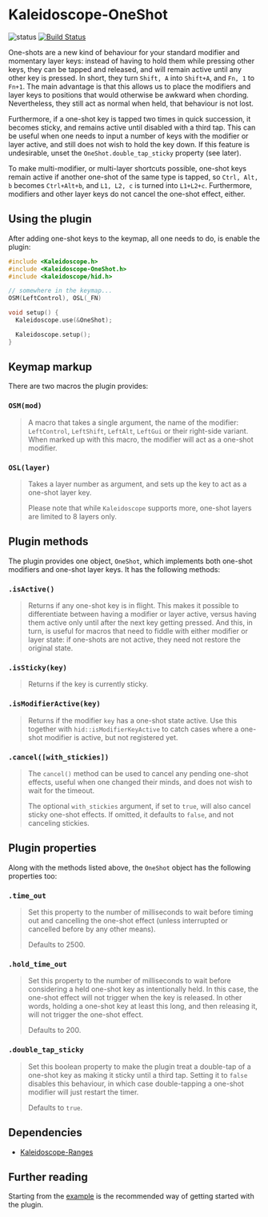# Kaleidoscope-OneShot

![status][st:stable] [![Build Status][travis:image]][travis:status]

 [travis:image]: https://travis-ci.org/keyboardio/Kaleidoscope-OneShot.svg?branch=master
 [travis:status]: https://travis-ci.org/keyboardio/Kaleidoscope-OneShot

 [st:stable]: https://img.shields.io/badge/stable-✔-black.svg?style=flat&colorA=44cc11&colorB=494e52
 [st:broken]: https://img.shields.io/badge/broken-X-black.svg?style=flat&colorA=e05d44&colorB=494e52
 [st:experimental]: https://img.shields.io/badge/experimental----black.svg?style=flat&colorA=dfb317&colorB=494e52

One-shots are a new kind of behaviour for your standard modifier and momentary
layer keys: instead of having to hold them while pressing other keys, they can
be tapped and released, and will remain active until any other key is pressed.
In short, they turn `Shift, A` into `Shift+A`, and `Fn, 1` to `Fn+1`. The main
advantage is that this allows us to place the modifiers and layer keys to
positions that would otherwise be awkward when chording. Nevertheless, they
still act as normal when held, that behaviour is not lost.

Furthermore, if a one-shot key is tapped two times in quick succession, it
becomes sticky, and remains active until disabled with a third tap. This can be
useful when one needs to input a number of keys with the modifier or layer
active, and still does not wish to hold the key down. If this feature is
undesirable, unset the `OneShot.double_tap_sticky` property (see later).

To make multi-modifier, or multi-layer shortcuts possible, one-shot keys remain
active if another one-shot of the same type is tapped, so `Ctrl, Alt, b` becomes
`Ctrl+Alt+b`, and `L1, L2, c` is turned into `L1+L2+c`. Furthermore, modifiers
and other layer keys do not cancel the one-shot effect, either.

## Using the plugin

After adding one-shot keys to the keymap, all one needs to do, is enable the
plugin:

```c++
#include <Kaleidoscope.h>
#include <Kaleidoscope-OneShot.h>
#include <kaleidoscope/hid.h>

// somewhere in the keymap...
OSM(LeftControl), OSL(_FN)

void setup() {
  Kaleidoscope.use(&OneShot);

  Kaleidoscope.setup();
}
```

## Keymap markup

There are two macros the plugin provides:

### `OSM(mod)`

> A macro that takes a single argument, the name of the modifier: `LeftControl`,
> `LeftShift`, `LeftAlt`, `LeftGui` or their right-side variant. When marked up
> with this macro, the modifier will act as a one-shot modifier.

### `OSL(layer)`

> Takes a layer number as argument, and sets up the key to act as a one-shot
> layer key.
>
> Please note that while `Kaleidoscope` supports more, one-shot layers are
> limited to 8 layers only.

## Plugin methods

The plugin provides one object, `OneShot`, which implements both one-shot
modifiers and one-shot layer keys. It has the following methods:

### `.isActive()`

> Returns if any one-shot key is in flight. This makes it possible to
> differentiate between having a modifier or layer active, versus having them
> active only until after the next key getting pressed. And this, in turn, is
> useful for macros that need to fiddle with either modifier or layer state: if
> one-shots are not active, they need not restore the original state.

### `.isSticky(key)`

> Returns if the key is currently sticky.

### `.isModifierActive(key)`

> Returns if the modifier `key` has a one-shot state active. Use this together
> with `hid::isModifierKeyActive` to catch cases where a one-shot modifier is
> active, but not registered yet.

### `.cancel([with_stickies])`

> The `cancel()` method can be used to cancel any pending one-shot effects,
> useful when one changed their minds, and does not wish to wait for the
> timeout.
>
> The optional `with_stickies` argument, if set to `true`, will also cancel
> sticky one-shot effects. If omitted, it defaults to `false`, and not canceling
> stickies.

## Plugin properties

Along with the methods listed above, the `OneShot` object has the following
properties too:

### `.time_out`

> Set this property to the number of milliseconds to wait before timing out and
> cancelling the one-shot effect (unless interrupted or cancelled before by any
> other means).
>
> Defaults to 2500.

### `.hold_time_out`

> Set this property to the number of milliseconds to wait before considering a
> held one-shot key as intentionally held. In this case, the one-shot effect
> will not trigger when the key is released. In other words, holding a one-shot
> key at least this long, and then releasing it, will not trigger the one-shot
> effect.
>
> Defaults to 200.

### `.double_tap_sticky`

> Set this boolean property to make the plugin treat a double-tap of a one-shot
> key as making it sticky until a third tap. Setting it to `false` disables this
> behaviour, in which case double-tapping a one-shot modifier will just restart
> the timer.
>
> Defaults to `true`.

## Dependencies

* [Kaleidoscope-Ranges](https://github.com/keyboardio/Kaleidoscope-Ranges)

## Further reading

Starting from the [example][plugin:example] is the recommended way of getting
started with the plugin.

 [plugin:example]: https://github.com/keyboardio/Kaleidoscope-OneShot/blob/master/examples/OneShot/OneShot.ino

